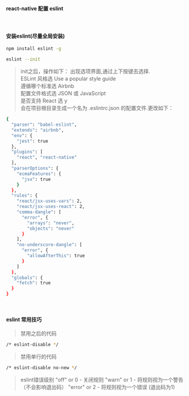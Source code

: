 #### react-native 配置 eslint
<br>

#### 安装eslint(尽量全局安装)
```bash
npm install eslint -g

eslint --init 
```
> init之后，操作如下：
出现选项界面,通过上下按键去选择.<br>
ESLint 风格选 Use a popular style guide<br>
遵循哪个标准选 Airbnb<br>
配置文件格式选 JSON 或 JavaScript<br>
是否支持 React 选 y<br>
会在项目根目录生成一个名为 .eslintrc.json 的配置文件.更改如下：
```bash
{
  "parser": "babel-eslint",
  "extends": "airbnb",
  "env": {
    "jest": true
  },
  "plugins": [
    "react", "react-native"
  ],
  "parserOptions": {
    "ecmaFeatures": {
      "jsx": true
    }
  },
  "rules": {
    "react/jsx-uses-vars": 2,
    "react/jsx-uses-react": 2,
    "comma-dangle": [
      "error", {
        "arrays": "never",
        "objects": "never"
      }
    ],
    "no-underscore-dangle": [
      "error", {
        "allowAfterThis": true
      }
    ]
  },
  "globals": {
    "fetch": true
  }
}
```
<br>

#### eslint 常用技巧

> 禁用之后的代码
``` bash
/* eslint-disable */
```
> 禁用单行的代码
``` bash
/* eslint-disable no-new */
```
> eslint错误级别
> "off" or 0 - 关闭规则
> "warn" or 1 - 将规则视为一个警告（不会影响退出码）
> "error" or 2 - 将规则视为一个错误 (退出码为1)

<br>